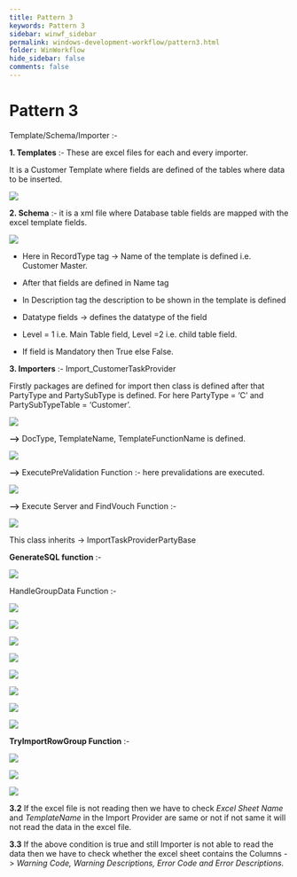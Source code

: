 ```yaml
---
title: Pattern 3
keywords: Pattern 3
sidebar: winwf_sidebar
permalink: windows-development-workflow/pattern3.html
folder: WinWorkflow
hide_sidebar: false
comments: false
---
```

# Pattern 3

Template/Schema/Importer :-

**1. Templates** :- These are excel files for each and every importer.

It is a Customer Template where fields are defined of the tables where data to be inserted.

![](/images/template.png)

**2. Schema** :- it is a xml file where Database table fields are mapped with the excel template fields.

![](/images/schema.png)

-	Here in RecordType tag -> Name of the template is defined i.e. Customer Master.

-	After that fields are defined in Name tag

-	In Description tag the description to be shown in the template is defined

-	Datatype fields -> defines the datatype of the field

-	Level = 1 i.e. Main Table field, Level =2 i.e. child table field.

-	If field is Mandatory then True else False.


**3. Importers** :-  Import_CustomerTaskProvider

Firstly packages are defined for import then class is defined after that PartyType and PartySubType is defined. For here PartyType = ‘C’ and PartySubTypeTable = ‘Customer’.

![](/images/importers.png)

**-->** DocType, TemplateName, TemplateFunctionName is defined.

![](/images/importers2.png)

**-->** ExecutePreValidation Function :- here prevalidations are executed.

![](/images/execute_prevalidate_function.png)

**-->** Execute Server and FindVouch Function :-

![](/images/execute_function.png)

This class inherits ->  ImportTaskProviderPartyBase

**GenerateSQL function** :-

![](/images/generate_sql_function.png)

HandleGroupData Function :-

![](/images/handle_group_data_function.png)

![](/images/handle_group_data_function2.png)

![](/images/handle_group_data_function3.png)

![](/images/handle_group_data_function4.png)

![](/images/handle_group_data_function5.png)

![](/images/handle_group_data_function6.png)

![](/images/handle_group_data_function7.png)

![](/images/handle_group_data_function8.png)


**TryImportRowGroup Function** :-

![](/images/try_import_row_group.png)

![](/images/try_import_row_group2.png)

![](/images/try_import_row_group3.png)


**3.2**	If the excel file is not reading then we have to check *Excel Sheet Name* and *TemplateName* in the Import Provider are same or not if not same it will not read the data in the excel file.

**3.3**	If the above condition is true and still Importer is not able to read the data then we have to check whether the excel sheet contains the Columns -> *Warning Code, Warning Descriptions, Error Code and Error Descriptions.*
